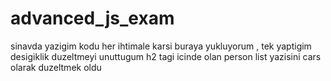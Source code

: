 # advanced_js_exam
sinavda yazigim kodu her ihtimale karsi buraya yukluyorum , tek yaptigim desigiklik duzeltmeyi unuttugum h2 tagi icinde olan person list yazisini cars olarak duzeltmek oldu

